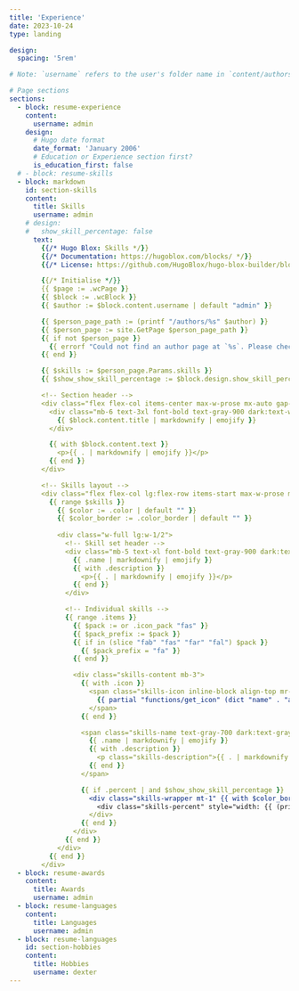 ```yaml
---
title: 'Experience'
date: 2023-10-24
type: landing

design:
  spacing: '5rem'

# Note: `username` refers to the user's folder name in `content/authors/`

# Page sections
sections:
  - block: resume-experience
    content:
      username: admin
    design:
      # Hugo date format
      date_format: 'January 2006'
      # Education or Experience section first?
      is_education_first: false
  # - block: resume-skills
  - block: markdown
    id: section-skills
    content:
      title: Skills
      username: admin
    # design:
    #   show_skill_percentage: false
      text:
        {{/* Hugo Blox: Skills */}}
        {{/* Documentation: https://hugoblox.com/blocks/ */}}
        {{/* License: https://github.com/HugoBlox/hugo-blox-builder/blob/main/LICENSE.md */}}

        {{/* Initialise */}}
        {{ $page := .wcPage }}
        {{ $block := .wcBlock }}
        {{ $author := $block.content.username | default "admin" }}

        {{ $person_page_path := (printf "/authors/%s" $author) }}
        {{ $person_page := site.GetPage $person_page_path }}
        {{ if not $person_page }}
          {{ errorf "Could not find an author page at `%s`. Please check the value of `author` in your Skill block and create an associated author page if one does not already exist. See https://docs.hugoblox.com/page-builder/#about " $person_page_path }}
        {{ end }}

        {{ $skills := $person_page.Params.skills }}
        {{ $show_show_skill_percentage := $block.design.show_skill_percentage | default true }}

        <!-- Section header -->
        <div class="flex flex-col items-center max-w-prose mx-auto gap-3 justify-center">
          <div class="mb-6 text-3xl font-bold text-gray-900 dark:text-white">
            {{ $block.content.title | markdownify | emojify }}
          </div>

          {{ with $block.content.text }}
            <p>{{ . | markdownify | emojify }}</p>
          {{ end }}
        </div>

        <!-- Skills layout -->
        <div class="flex flex-col lg:flex-row items-start max-w-prose mx-auto gap-3 px-6 md:px-0">
          {{ range $skills }}
            {{ $color := .color | default "" }}
            {{ $color_border := .color_border | default "" }}
            
            <div class="w-full lg:w-1/2">
              <!-- Skill set header -->
              <div class="mb-5 text-xl font-bold text-gray-900 dark:text-white">
                {{ .name | markdownify | emojify }}
                {{ with .description }}
                  <p>{{ . | markdownify | emojify }}</p>
                {{ end }}
              </div>

              <!-- Individual skills -->
              {{ range .items }}
                {{ $pack := or .icon_pack "fas" }}
                {{ $pack_prefix := $pack }}
                {{ if in (slice "fab" "fas" "far" "fal") $pack }}
                  {{ $pack_prefix = "fa" }}
                {{ end }}

                <div class="skills-content mb-3">
                  {{ with .icon }}
                    <span class="skills-icon inline-block align-top mr-2">
                      {{ partial "functions/get_icon" (dict "name" . "attributes" "style=\"height: 1em;\"") }}
                    </span>
                  {{ end }}

                  <span class="skills-name text-gray-700 dark:text-gray-300">
                    {{ .name | markdownify | emojify }}
                    {{ with .description }}
                      <p class="skills-description">{{ . | markdownify | emojify }}</p>
                    {{ end }}
                  </span>

                  {{ if .percent | and $show_show_skill_percentage }}
                    <div class="skills-wrapper mt-1" {{ with $color_border }}{{ (printf "style=\"border-color: %s\"" .) | safeHTMLAttr }}{{ end }}>
                      <div class="skills-percent" style="width: {{ (printf "%s" (cast.ToString (.percent | default 100))) | safeCSS }}%; {{ with $color }}{{ (printf "background-color: %s" .) | safeCSS }}{{ end }}"></div>
                    </div>
                  {{ end }}
                </div>
              {{ end }}
            </div>
          {{ end }}
        </div>
  - block: resume-awards
    content:
      title: Awards
      username: admin
  - block: resume-languages
    content:
      title: Languages
      username: admin
  - block: resume-languages
    id: section-hobbies
    content:
      title: Hobbies
      username: dexter
---
```

